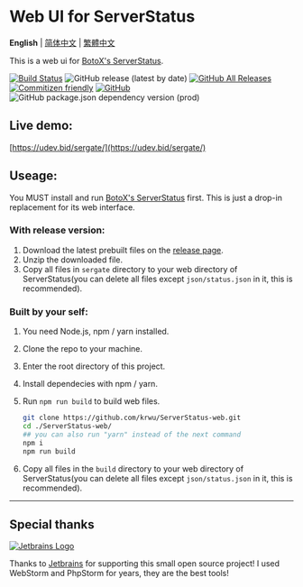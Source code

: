 # Web UI for ServerStatus

**English** | [简体中文](README.zh_CN.md) | [繁體中文](README.zh_TW.md)

This is a web ui for [BotoX's ServerStatus](https://github.com/BotoX/ServerStatus/).

[![Build Status](https://travis-ci.com/krwu/ServerStatus-web.svg?branch=master)](https://travis-ci.com/krwu/ServerStatus-web)
![GitHub release (latest by date)](https://img.shields.io/github/v/release/krwu/ServerStatus-Web)
[![GitHub All Releases](https://img.shields.io/github/downloads/krwu/ServerStatus-web/total)](https://github.com/krwu/ServerStatus-web/releases)
[![Commitizen friendly](https://img.shields.io/badge/commitizen-friendly-brightgreen.svg)](http://commitizen.github.io/cz-cli/)
[![GitHub](https://img.shields.io/github/license/krwu/ServerStatus-web)](https://github.com/krwu/ServerStatus-web/blob/master/COPYING.txt)
![GitHub package.json dependency version (prod)](https://img.shields.io/github/package-json/dependency-version/krwu/ServerStatus-Web/react)


## Live demo:

[https://udev.bid/sergate/](https://udev.bid/sergate/)

## Useage:

You MUST install and run [BotoX's ServerStatus](https://github.com/BotoX/ServerStatus/) first. This is just a drop-in replacement for its web interface.

### **With release version:**

1. Download the latest prebuilt files on the [release page](https://github.com/krwu/ServerStatus-web/releases).
2. Unzip the downloaded file.
3. Copy all files in `sergate` directory to your web directory of ServerStatus(you can delete all files except `json/status.json` in it, this is recommended).

### **Built by your self:**

1. You need Node.js, npm / yarn installed.
2. Clone the repo to your machine.
3. Enter the root directory of this project.
4. Install dependecies with npm / yarn.
5. Run `npm run build` to build web files.

    ``` bash
    git clone https://github.com/krwu/ServerStatus-web.git
    cd ./ServerStatus-web/
    ## you can also run "yarn" instead of the next command
    npm i
    npm run build
    ```
6. Copy all files in the `build` directory to your web directory of ServerStatus(you can delete all files except `json/status.json` in it, this is recommended).

---

## Special thanks

[![Jetbrains Logo](https://x.webdn.net/share/jetbrains.svg)](https://www.jetbrains.com/?from=WebUiForServerStatus)

Thanks to [Jetbrains](https://www.jetbrains.com/?from=WebUiForServerStatus) for supporting this small open source project! I used WebStorm and PhpStorm for years, they are the best tools!